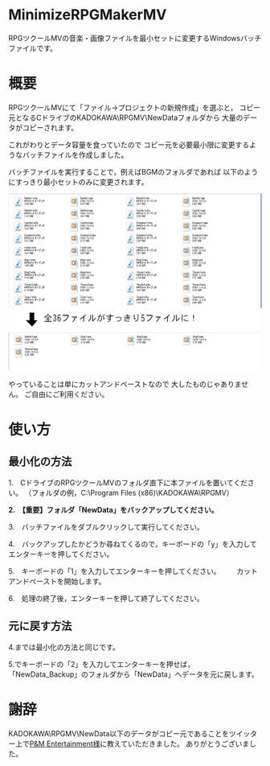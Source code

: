 # MinimizeRPGMakerMV
RPGツクールMVの音楽・画像ファイルを最小セットに変更するWindowsバッチファイルです。

# 概要
RPGツクールMVにて「ファイル→プロジェクトの新規作成」を選ぶと，
コピー元となるCドライブのKADOKAWA\RPGMV\NewDataフォルダから
大量のデータがコピーされます。

これがわりとデータ容量を食っていたので
コピー元を必要最小限に変更するようなバッチファイルを作成しました。

バッチファイルを実行することで，例えばBGMのフォルダであれば
以下のようにすっきり最小セットのみに変更されます。

![BGMセット](https://github.com/kurageya0307/MinimizeRPGMakerMV/blob/master/minize_bgm.png)

やっていることは単にカットアンドペーストなので
大したものじゃありません。
ご自由にご利用ください。

# 使い方
## 最小化の方法
1.　CドライブのRPGツクールMVのフォルダ直下に本ファイルを置いてください。
（フォルダの例，C:\Program Files (x86)\KADOKAWA\RPGMV）

__2.　【重要】フォルダ「NewData」をバックアップしてください。__

3.　バッチファイルをダブルクリックして実行してください。

4.　バックアップしたかどうか尋ねてくるので，キーボードの「y」を入力してエンターキーを押してください。

5.　キーボードの「1」を入力してエンターキーを押してください。
　　カットアンドペーストを開始します。
  
6.　処理の終了後，エンターキーを押して終了してください。

## 元に戻す方法
4.までは最小化の方法と同じです。

5.でキーボードの「2」を入力してエンターキーを押せば，
「NewData_Backup」のフォルダから「NewData」へデータを元に戻します。

# 謝辞
KADOKAWA\RPGMV\NewData以下のデータがコピー元であることをツイッター上で[P&M Entertainment様](https://twitter.com/PandM_Entertm)に教えていただきました。
ありがとうございました。
